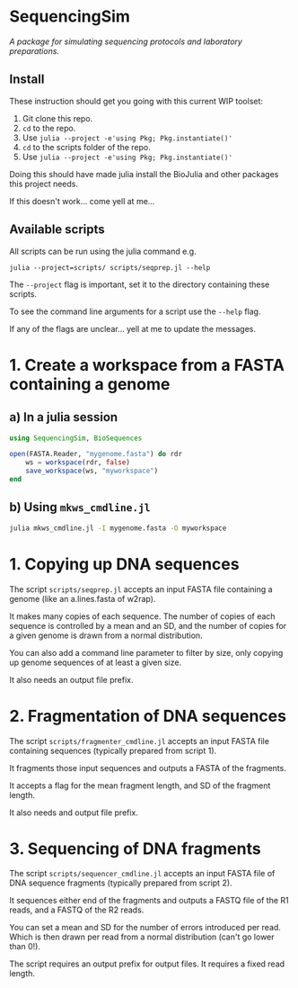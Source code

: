# SequencingSim

*A package for simulating sequencing protocols and laboratory preparations.*

## Install

These instruction should get you going with this current WIP toolset:

1. Git clone this repo.
2. `cd` to the repo.
3. Use `julia --project -e'using Pkg; Pkg.instantiate()'`
4. `cd` to the scripts folder of the repo.
5. Use `julia --project -e'using Pkg; Pkg.instantiate()'`

Doing this should have made julia install the BioJulia and other packages this
project needs.

If this doesn't work... come yell at me...

## Available scripts

All scripts can be run using the julia command e.g.

`julia --project=scripts/ scripts/seqprep.jl --help`

The `--project` flag is important, set it to the directory containing these scripts.

To see the command line arguments for a script use the `--help` flag.

If any of the flags are unclear... yell at me to update the messages.

# 1. Create a workspace from a FASTA containing a genome

## a) In a julia session

```julia
using SequencingSim, BioSequences

open(FASTA.Reader, "mygenome.fasta") do rdr
    ws = workspace(rdr, false)
    save_workspace(ws, "myworkspace")
end
```

## b) Using `mkws_cmdline.jl`

```sh
julia mkws_cmdline.jl -I mygenome.fasta -O myworkspace
```


# 1. Copying up DNA sequences

The script `scripts/seqprep.jl` accepts an input FASTA file containing a genome
(like an a.lines.fasta of w2rap).

It makes many copies of each sequence. The number of copies of each sequence is
controlled by a mean and an SD, and the number of copies for a given genome is
drawn from a normal distribution.

You can also add a command line parameter to filter by size, only copying up
genome sequences of at least a given size.

It also needs an output file prefix.

# 2. Fragmentation of DNA sequences

The script `scripts/fragmenter_cmdline.jl` accepts an input FASTA file
containing sequences (typically prepared from script 1).

It fragments those input sequences and outputs a FASTA of the fragments.

It accepts a flag for the mean fragment length, and SD of the fragment length.

It also needs and output file prefix.

# 3. Sequencing of DNA fragments

The script `scripts/sequencer_cmdline.jl` accepts an input FASTA file of DNA
sequence fragments (typically prepared from script 2).

It sequences either end of the fragments and outputs a FASTQ file of the R1 reads,
and a FASTQ of the R2 reads.

You can set a mean and SD for the number of errors introduced per read. Which is then
drawn per read from a normal distribution (can't go lower than 0!).

The script requires an output prefix for output files.
It requires a fixed read length.
